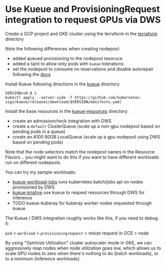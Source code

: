# Use Kueue and ProvisioningRequest integration to request GPUs via DWS

Create a GCP project and GKE cluster using the terraform in the [terraform](./terraform) directory

Note the following differences when creating nodepool:
- added queued provisioning to the nodepool resoruce
- added a taint to allow only pods with `kueue` tolerations
- set the nodepool to consume no reservations and disable autorepair following the [docs](https://cloud.google.com/kubernetes-engine/docs/how-to/provisioningrequest#node-pools)

Install Kueue following directions in the [kueue](./kueue) directory

```
VERSION=v0.8.1
kubectl apply --server-side -f https://github.com/kubernetes-sigs/kueue/releases/download/$VERSION/manifests.yaml
```

Install the base resources in the [kueue-resources](./kueue-resources) directory:
- create an admissioncheck integration with DWS
- create a `default` ClusterQueue (scale up a non-gpu nodepool based on pending pods in a queue)
- create an A100 80GB LocalQueue (scale up a gpu nodepool using DWS based on pending pods)

Note that the node selectors match the nodepool names in the Resource Flavors .. you might want to do this if you want to have different workloads run on different nodepools.

You can try my sample workloads:
- [kueue-workload-jobs](./kueue-workload-jobs/) runs kubernetes batch/jobs api on nodes provisioned by DWS
- [kueue-knative](./kueue-knative) use kueue to request resources through DWS for inference
- TODO kueue-kuberay for kuberay worker nodes requested through kueue


The Kueue / DWS integration roughly works like this, if you need to debug it:

`pod` > `workload` > `provisioningrequest` > resize request in GCE > node

By using "Optimize Utilization" cluster autoscaler mode in GKE, we can aggressively reap nodes when node utilization goes low, which allows us to scale GPU nodes to zero when there's nothing to do (batch workloads), or to a minimum (inference workloads).